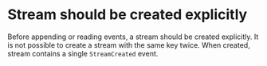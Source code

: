 # Stream should be created explicitly

Before appending or reading events, a stream should be created explicitly.
It is not possible to create a stream with the same key twice.
When created, stream contains a single `StreamCreated` event.